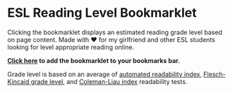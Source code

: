 # ESL Reading Level Bookmarklet

Clicking the bookmarklet displays an estimated reading grade level based on page content. Made with  ❤️  for my girlfriend and other ESL students looking for level appropriate reading online.

**[Click here](http://dansandland.github.io/ESL-reading-level-bookmarklet/) to add the bookmarklet to your bookmarks bar.**

Grade level is based on an average of [automated readability index](https://en.wikipedia.org/wiki/Automated_readability_index), [Flesch-Kincaid grade level](https://en.wikipedia.org/wiki/Flesch%E2%80%93Kincaid_readability_tests), and [Coleman-Liau index](https://en.wikipedia.org/wiki/Coleman%E2%80%93Liau_index) readability tests.
